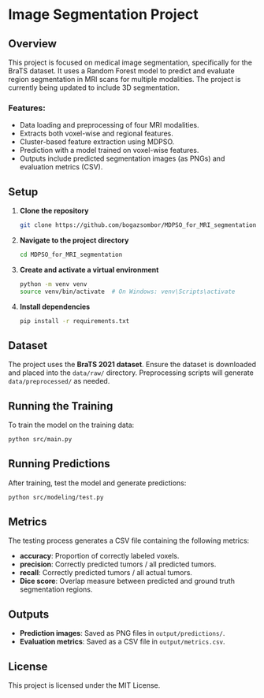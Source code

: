 # Image Segmentation Project

## Overview  
This project is focused on medical image segmentation, specifically for the BraTS dataset. It uses a Random Forest model to predict and evaluate region segmentation in MRI scans for multiple modalities.  The project is currently being updated to include 3D segmentation.

### Features:  
- Data loading and preprocessing of four MRI modalities.  
- Extracts both voxel-wise and regional features.  
- Cluster-based feature extraction using MDPSO.  
- Prediction with a model trained on voxel-wise features.  
- Outputs include predicted segmentation images (as PNGs) and evaluation metrics (CSV).  

## Setup  
1. **Clone the repository**  
   ```bash  
   git clone https://github.com/bogazsombor/MDPSO_for_MRI_segmentation
   ```  

2. **Navigate to the project directory**  
   ```bash  
   cd MDPSO_for_MRI_segmentation  
   ```  

3. **Create and activate a virtual environment**  
   ```bash  
   python -m venv venv  
   source venv/bin/activate  # On Windows: venv\Scripts\activate  
   ```  

4. **Install dependencies**  
   ```bash  
   pip install -r requirements.txt  
   ```  

## Dataset  
The project uses the **BraTS 2021 dataset**. Ensure the dataset is downloaded and placed into the `data/raw/` directory. Preprocessing scripts will generate `data/preprocessed/` as needed.  

## Running the Training  
To train the model on the training data:  
```bash  
python src/main.py  
```  

## Running Predictions  
After training, test the model and generate predictions:  
```bash  
python src/modeling/test.py  
```  

## Metrics  
The testing process generates a CSV file containing the following metrics:  
- **accuracy**: Proportion of correctly labeled voxels.  
- **precision**: Correctly predicted tumors / all predicted tumors.  
- **recall**: Correctly predicted tumors / all actual tumors.  
- **Dice score**: Overlap measure between predicted and ground truth segmentation regions.  

## Outputs  
- **Prediction images**: Saved as PNG files in `output/predictions/`.  
- **Evaluation metrics**: Saved as a CSV file in `output/metrics.csv`.  

## License  
This project is licensed under the MIT License.  
